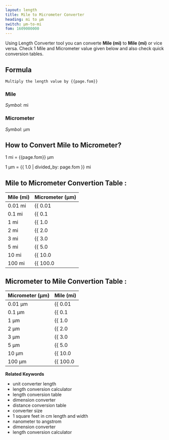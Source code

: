 ```yaml
---
layout: length
title: Mile to Micrometer Converter
heading: mi to μm
switch: μm-to-mi
fom: 1609000000
---
```


Using Length Converter tool you can converte **Mile (mi)** to **Mile (mi)** or vice versa. Check 1 Mile and Micrometer value given below and also check quick conversion tables.

## Formula
`Multiply the length value by {{page.fom}}`

### Mile
*Symbol*: mi

### Micrometer
*Symbol*: μm

## How to Convert Mile to Micrometer?
1 mi = {{page.fom}} μm

1 μm = {{ 1.0 | divided_by: page.fom }} mi

## Mile to Micrometer Convertion Table :

| Mile (mi) | Micrometer (μm) |
| ---- | ---- |
| 0.01 mi | {{ 0.01 | times: page.fom | round: 12 }} μm |
| 0.1 mi | {{ 0.1 | times: page.fom | round: 12 }} μm |
| 1 mi | {{ 1.0 | times: page.fom | round: 12 }} μm |
| 2 mi | {{ 2.0 | times: page.fom | round: 12 }} μm |
| 3 mi | {{ 3.0 | times: page.fom | round: 12 }} μm |
| 5 mi | {{ 5.0 | times: page.fom | round: 12 }} μm |
| 10 mi | {{ 10.0 | times: page.fom | round: 12 }} μm |
| 100 mi | {{ 100.0 | times: page.fom | round: 12 }} μm |

## Micrometer to Mile Convertion Table :

| Micrometer (μm) | Mile (mi) |
| ---- | ---- |
| 0.01 μm | {{ 0.01 | divided_by: page.fom | round: 12 }} mi |
| 0.1 μm | {{ 0.1 | divided_by: page.fom | round: 12 }} mi |
| 1 μm | {{ 1.0 | divided_by: page.fom | round: 12 }} mi |
| 2 μm | {{ 2.0 | divided_by: page.fom | round: 12 }} mi |
| 3 μm | {{ 3.0 | divided_by: page.fom | round: 12 }} mi |
| 5 μm | {{ 5.0 | divided_by: page.fom | round: 12 }} mi |
| 10 μm | {{ 10.0 | divided_by: page.fom | round: 12 }} mi |
| 100 μm | {{ 100.0 | divided_by: page.fom | round: 12 }} mi |

<script>
selectInput[9].selected = true
selectOutput[1].selected = true
</script>

  **Related Keywords**

  <ul class='relatedKeyword'>
    <li>unit converter length</li>
    <li>length conversion calculator</li>
    <li>length conversion table</li>
    <li>dimension converter</li>
    <li>distance conversion table</li>
    <li>converter size</li>
    <li>1 square feet in cm length and width</li>
    <li>nanometer to angstrom</li>
    <li>dimension converter</li>
    <li>length conversion calculator</li>
  </ul>
  
